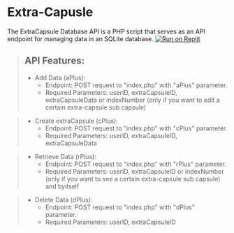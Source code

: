 # Extra-Capusle
The ExtraCapsule Database API is a PHP script that serves as an API endpoint for managing data in an SQLite database.
[![Run on Replit](https://replit.com/badge/github/@Nava10y/Database)](https://replit.com/@Nava10y/)


> ## API Features:
> * Add Data (aPlus):
>   * Endpoint: POST request to "index.php" with "aPlus" parameter.
>   * Required Parameters: userID, extraCapsuleID, extraCapsuleData or indexNumber (only if you want to edit a certain extra-capsule sub capsule)

> * Create extraCapsule (cPlus):
>   * Endpoint: POST request to "index.php" with "cPlus" parameter.
>   * Required Parameters: userID, extraCapsuleID, extraCapsuleData

> * Retrieve Data (rPlus):
>   * Endpoint: POST request to "index.php" with "rPlus" parameter.
>   * Required Parameters: userID, extraCapsuleID or indexNumber (only if you want to see a certain extra-capsule sub capsule) and byitself

> * Delete Data (dPlus):
>   * Endpoint: POST request to "index.php" with "dPlus" parameter.
>   * Required Parameters: userID, extraCapsuleID

